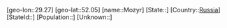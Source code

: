 ﻿---
location: [52.05,29.27]
type: City
tags:
- geo/City


SpocWebEntityId: 32616
isDeleted: false
confidential: public

---
[geo-lon::29.27]
[geo-lat::52.05]
[name::Mozyr]
[State::]
[Country::[Russia](geo/Continent/Europe/Russia.md)]
[StateId::]
[Population::]
[Unknown::]

